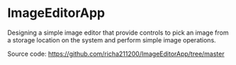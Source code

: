 # ImageEditorApp
Designing a simple image editor that provide controls to pick an image from a storage location on the system and perform simple image operations.

Source code: 
 https://github.com/richa211200/ImageEditorApp/tree/master
